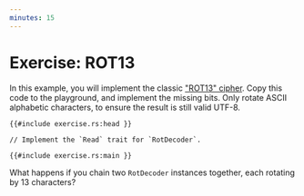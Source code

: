 ```yaml
---
minutes: 15
---
```


# Exercise: ROT13

In this example, you will implement the classic ["ROT13"
cipher](https://en.wikipedia.org/wiki/ROT13). Copy this code to the playground,
and implement the missing bits. Only rotate ASCII alphabetic characters, to
ensure the result is still valid UTF-8.

```rust,compile_fail
{{#include exercise.rs:head }}

// Implement the `Read` trait for `RotDecoder`.

{{#include exercise.rs:main }}
```

What happens if you chain two `RotDecoder` instances together, each rotating by
13 characters?
